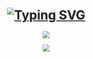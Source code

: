 
<div align="center">

<h1> <a href="https://git.io/typing-svg"><img src="https://readme-typing-svg.herokuapp.com?font=Fira+Code&weight=300&size=27&pause=1000&color=02DA3C&background=88000000&width=435&lines=console.log('%2B+%D0%B2%D0%B0%D0%B9%D0%B1!');%D0%9F%D0%BB%D1%8E%D1%81+%D0%B2%D0%B0%D0%B9%D0%B1+" alt="Typing SVG" /></a> </h1>

![](https://www.codewars.com/users/FrozenQxc/badges/large)

![](https://komarev.com/ghpvc/?username=your-github-FrozenQxc&color=blueviolet)
</div>


